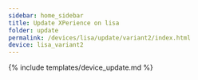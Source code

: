 ```yaml
---
sidebar: home_sidebar
title: Update XPerience on lisa
folder: update
permalink: /devices/lisa/update/variant2/index.html
device: lisa_variant2
---
```

{% include templates/device_update.md %}
